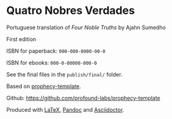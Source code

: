Quatro Nobres Verdades
==============

Portuguese translation of *Four Noble Truths* by Ajahn Sumedho

First edition

ISBN for paperback: `000-000-0000-00-0`

ISBN for ebooks: `000-0-00000-000-0`

See the final files in the `publish/final/` folder.

Based on [prophecy-template].

Github: <https://github.com/profound-labs/prophecy-template>

Produced with [LaTeX], [Pandoc] and [Asciidoctor].

[prophecy-template]: https://github.com/profound-labs/prophecy-template

[LaTeX]: http://latex-project.org/

[Pandoc]: http://pandoc.org/

[Asciidoctor]: http://asciidoctor.org/

